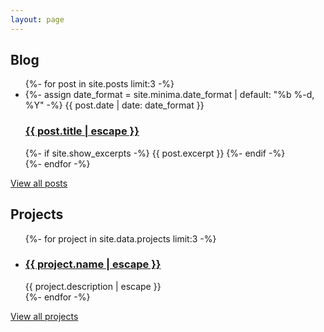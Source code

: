 ```yaml
---
layout: page
---
```


<h2>Blog</h2>
<ul class="post-list">
  {%- for post in site.posts limit:3 -%}
  <li>
    {%- assign date_format = site.minima.date_format | default: "%b %-d, %Y" -%}
    <span class="post-meta">{{ post.date | date: date_format }}</span>
    <h3>
      <a class="post-link" href="{{ post.url | relative_url }}">
        {{ post.title | escape }}
      </a>
    </h3>
    {%- if site.show_excerpts -%}
      {{ post.excerpt }}
    {%- endif -%}
  </li>
  {%- endfor -%}
</ul>
<a href="/blog/">View all posts</a>

<h2>Projects</h2>
<ul class="post-list">
    {%- for project in site.data.projects limit:3 -%}
    <li>
    <h3>
        <a class="post-link" href="{{ project.url | absolute_url }}">
        {{ project.name | escape }}
        </a>
    </h3>
    {{ project.description | escape }}
    </li>
    {%- endfor -%}
</ul>
<a href="/projects/">View all projects</a>
